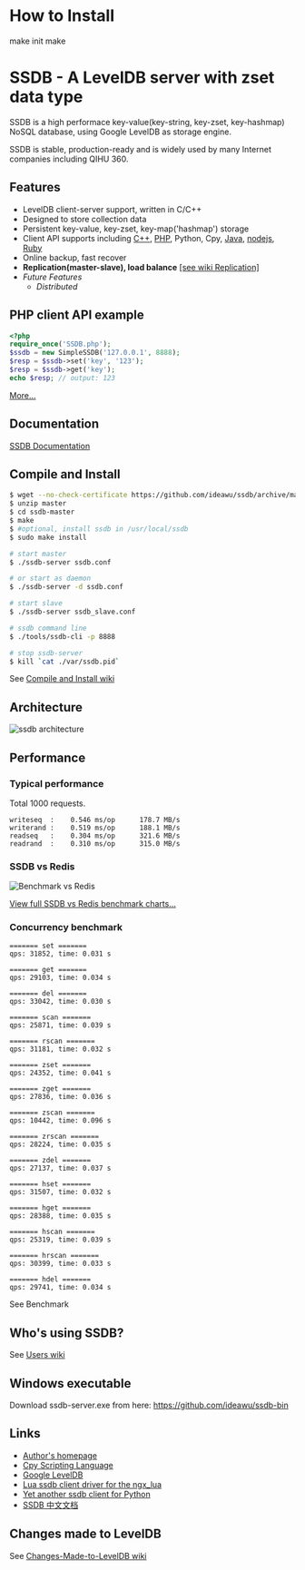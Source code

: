 # How to Install
make init
make


# SSDB - A LevelDB server with zset data type

SSDB is a high performace key-value(key-string, key-zset, key-hashmap) NoSQL database, using Google LevelDB as storage engine. 

SSDB is stable, production-ready and is widely used by many Internet companies including QIHU 360.

## Features

* LevelDB client-server support, written in C/C++
* Designed to store collection data
* Persistent key-value, key-zset, key-map('hashmap') storage
* Client API supports including [C++](http://www.ideawu.com/ssdb/docs/cpp/), [PHP](http://www.ideawu.com/ssdb/docs/php/), Python, Cpy, [Java](http://www.ideawu.com/ssdb/docs/java/), [nodejs](https://github.com/ideawu/ssdb/wiki/Documentation_nodejs_API), [Ruby](https://github.com/bsm/ssdb-rb)
* Online backup, fast recover
* **Replication(master-slave), load balance** [\[see wiki Replication\]](https://github.com/ideawu/ssdb/wiki/Replication)
* <i>Future Features</i>
  * <i>Distributed</i>

## PHP client API example

```php
<?php
require_once('SSDB.php');
$ssdb = new SimpleSSDB('127.0.0.1', 8888);
$resp = $ssdb->set('key', '123');
$resp = $ssdb->get('key');
echo $resp; // output: 123
```

[More...](http://www.ideawu.com/ssdb/docs/php/)

## Documentation

[SSDB Documentation](http://www.ideawu.com/ssdb/docs/)

## Compile and Install

```sh
$ wget --no-check-certificate https://github.com/ideawu/ssdb/archive/master.zip
$ unzip master
$ cd ssdb-master
$ make
$ #optional, install ssdb in /usr/local/ssdb
$ sudo make install

# start master
$ ./ssdb-server ssdb.conf

# or start as daemon
$ ./ssdb-server -d ssdb.conf

# start slave
$ ./ssdb-server ssdb_slave.conf

# ssdb command line
$ ./tools/ssdb-cli -p 8888

# stop ssdb-server
$ kill `cat ./var/ssdb.pid`
```

See [Compile and Install wiki](https://github.com/ideawu/ssdb/wiki/Compile_and_Install)

## Architecture

![ssdb architecture](https://a248.e.akamai.net/camo.github.com/305d969fb81bb1f1c73eb205e4afa096c9b2b8c0/687474703a2f2f7777772e6964656177752e636f6d2f737364622f737364622e706e67)

## Performance

### Typical performance

Total 1000 requests.

```
writeseq  :    0.546 ms/op      178.7 MB/s
writerand :    0.519 ms/op      188.1 MB/s
readseq   :    0.304 ms/op      321.6 MB/s
readrand  :    0.310 ms/op      315.0 MB/s
```

### SSDB vs Redis

![Benchmark vs Redis](https://a248.e.akamai.net/camo.github.com/e4f078b24ac603f4af874c3fbac6f9908d521e20/687474703a2f2f7777772e6964656177752e636f6d2f737364622f737364622d76732d72656469732e706e67)

[View full SSDB vs Redis benchmark charts...](http://www.ideawu.com/ssdb/)

### Concurrency benchmark

```
======= set =======
qps: 31852, time: 0.031 s

======= get =======
qps: 29103, time: 0.034 s

======= del =======
qps: 33042, time: 0.030 s

======= scan =======
qps: 25871, time: 0.039 s

======= rscan =======
qps: 31181, time: 0.032 s

======= zset =======
qps: 24352, time: 0.041 s

======= zget =======
qps: 27836, time: 0.036 s

======= zscan =======
qps: 10442, time: 0.096 s

======= zrscan =======
qps: 28224, time: 0.035 s

======= zdel =======
qps: 27137, time: 0.037 s

======= hset =======
qps: 31507, time: 0.032 s

======= hget =======
qps: 28388, time: 0.035 s

======= hscan =======
qps: 25319, time: 0.039 s

======= hrscan =======
qps: 30399, time: 0.033 s

======= hdel =======
qps: 29741, time: 0.034 s
```

See Benchmark 

## Who's using SSDB?

See [Users wiki](https://github.com/ideawu/ssdb/wiki/Users)

## Windows executable

Download ssdb-server.exe from here: https://github.com/ideawu/ssdb-bin


## Links

* [Author's homepage](http://www.ideawu.com/blog/)
* [Cpy Scripting Language](https://github.com/ideawu/cpy)
* [Google LevelDB](https://code.google.com/p/leveldb/)
* [Lua ssdb client driver for the ngx_lua](https://github.com/LazyZhu/lua-resty-ssdb)
* [Yet another ssdb client for Python](https://github.com/ifduyue/pyssdb)
* [SSDB 中文文档](http://www.ideawu.net/blog/category/ssdb)

## Changes made to LevelDB

See [Changes-Made-to-LevelDB wiki](https://github.com/ideawu/ssdb/wiki/Changes-Made-to-LevelDB)



